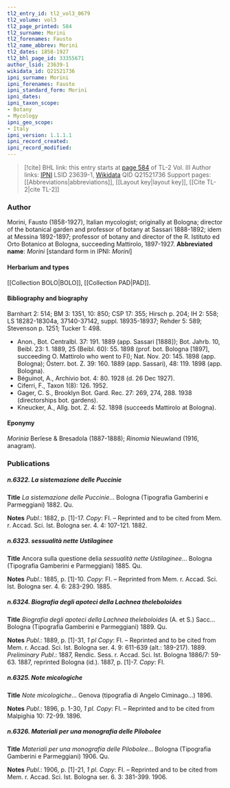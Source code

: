 ```yaml
---
tl2_entry_id: tl2_vol3_0679
tl2_volume: vol3
tl2_page_printed: 584
tl2_surname: Morini
tl2_forenames: Fausto
tl2_name_abbrev: Morini
tl2_dates: 1858-1927
tl2_bhl_page_id: 33355671
author_lsid: 23639-1
wikidata_id: Q21521736
ipni_surname: Morini
ipni_forenames: Fausto
ipni_standard_form: Morini
ipni_dates: 
ipni_taxon_scope: 
- Botany
- Mycology
ipni_geo_scope: 
- Italy
ipni_version: 1.1.1.1
ipni_record_created: 
ipni_record_modified:
---
```


> [!cite] BHL link: this entry starts at [page 584](https://www.biodiversitylibrary.org/page/33355671) of TL-2 Vol. III
> Author links: [IPNI](https://www.ipni.org/a/23639-1) LSID 23639-1, [Wikidata](https://www.wikidata.org/wiki/Q21521736) QID Q21521736
> Support pages: [[Abbreviations|abbreviations]], [[Layout key|layout key]], [[Cite TL-2|cite TL-2]]

### Author

Morini, Fausto (1858-1927), Italian mycologist; originally at Bologna; director of the botanical garden and professor of botany at Sassari 1888-1892; idem at Messina 1892-1897; professor of botany and director of the R. Istituto ed Orto Botanico at Bologna, succeeding Mattirolo, 1897-1927. 
**Abbreviated name**: *Morini* \[standard form in IPNI: *Morini*\]

#### Herbarium and types

[[Collection BOLO|BOLO]], [[Collection PAD|PAD]].

#### Bibliography and biography

Barnhart 2: 514; BM 3: 1351, 10: 850; CSP 17: 355; Hirsch p. 204; IH 2: 558; LS 18282-18304a, 37140-37142, suppl. 18935-18937; Rehder 5: 589; Stevenson p. 1251; Tucker 1: 498.
- Anon., Bot. Centralbl. 37: 191. 1889 (app. Sassari \[1888\]); Bot. Jahrb. 10, Beibl. 23: 1. 1889, 25 (Beibl. 60): 55. 1898 (prof. bot. Bologna \[1897\], succeeding O. Mattirolo who went to FI); Nat. Nov. 20: 145. 1898 (app. Bologna); Österr. bot. Z. 39: 160. 1889 (app. Sassari), 48: 119. 1898 (app. Bologna).
- Béguinot, A., Archivio bot. 4: 80. 1928 (d. 26 Dec 1927).
- Ciferri, F., Taxon 1(8): 126. 1952.
- Gager, C. S., Brooklyn Bot. Gard. Rec. 27: 269, 274, 288. 1938 (directorships bot. gardens).
- Kneucker, A., Allg. bot. Z. 4: 52. 1898 (succeeds Mattirolo at Bologna).

#### Eponymy

*Morinia* Berlese & Bresadola (1887-1888); *Rinomia* Nieuwland (1916, anagram).

### Publications

##### n.6322. La sistemazione delle Puccinie

**Title**
*La sistemazione delle Puccinie*... Bologna (Tipografia Gamberini e Parmeggiani) 1882. Qu.

**Notes**
*Publ*.: 1882, p. \[1\]-17. *Copy*: FI. – Reprinted and to be cited from Mem. r. Accad. Sci. Ist. Bologna ser. 4. 4: 107-121. 1882.

##### n.6323. sessualità nette Ustilaginee

**Title**
Ancora sulla questione delia *sessualità nette Ustilaginee*... Bologna (Tipografia Gamberini e Parmeggiani) 1885. Qu.

**Notes**
*Publ*.: 1885, p. \[1\]-10. *Copy*: FI. – Reprinted from Mem. r. Accad. Sci. Ist. Bologna ser. 4. 6: 283-290. 1885.

##### n.6324. Biografia degli apoteci della Lachnea theleboloides

**Title**
*Biografia degli apoteci della Lachnea theleboloides* (A. et S.) Sacc... Bologna (Tipografia Gamberini e Parmeggiani) 1889. Qu.

**Notes**
*Publ*.: 1889, p. \[1\]-31, *1 pl Copy*: FI. – Reprinted and to be cited from Mem. r. Accad. Sci. Ist. Bologna ser. 4. 9: 611-639 (alt.: 189-217). 1889.
*Preliminary Publ*.: 1887, Rendic. Sess. r. Accad. Sci. Ist. Bologna 1886/7: 59-63. 1887, reprinted Bologna (id.). 1887, p. \[1\]-7. *Copy*: FI.

##### n.6325. Note micologiche

**Title**
*Note micologiche*... Genova (tipografia di Angelo Ciminago...) 1896.

**Notes**
*Publ*.: 1896, p. 1-30, *1 pl. Copy*: FI. – Reprinted and to be cited from Malpighia 10: 72-99. 1896.

##### n.6326. Materiali per una monografia delle Pilobolee

**Title**
*Materiali per una monografia delle Pilobolee*... Bologna (Tipografia Gamberini e Parmeggiani) 1906. Qu.

**Notes**
*Publ*.: 1906, p. \[1\]-21, *1 pl. Copy*: FI. – Reprinted and to be cited from Mem. r. Accad. Sci. Ist. Bologna ser. 6. 3: 381-399. 1906.

